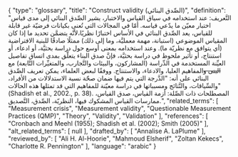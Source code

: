 {
    "type": "glossary",
    "title": "Construct validity (الصِّدق البنائي)",
    "definition": "التَّعريف: عند استخدامه في سياق القياس والاختبار، يشير الصِّدق البنائي إلى مدى قياس اختبار معيّن ما يدّعي قياسه. أمّا في المجالات التي تُعنى بكيانات فرضيّة غير قابلة للقياس، يعد الصِّدق البنائي في الأساس اختبارًا نظريًا،لأنَّه يتضمَّن تحديد ما إذا كان المقياس الموضوعي (استبانة، مهمة معمليَّة، وما إلى ذلك) ممثلًا صادقًا للبنية الافتراضية (أي يتوافق مع نظريّة ما). وعند استخدامه بمعنى أوسع حول دراسة بحثيَّة، أو ادعاء، أو استنتاج، أو تأثير ملحوظ في دراسة بحثيَّة، فإنَّ صدق البناء يتعلَّق بمدى اتساق تفاصيل العيِّنة المستخدمة في الدِّراسة (المشاركون، والبيئات والتَّجارب، والمتغيِّرات التَّابعة) مع ~~البنى و~~المفاهيم العليا، والادعاء، والاستنتاج. ووفقًا لبعض العلماء، يمكن تعريف الصِّدق البنائي على أنه: \"الدَّرجة التي يتم فيها ضمان صحّة نسبة الاستدلالات من الأفراد، والسِّياقات، والنَّتائج ومسبباتها في دراسة معيّنة للمفاهيم التي قد تمثلها هذه الحالات\" (Shadish et al., 2002., p. 38). المصطلحات ذات الصِّلة: أزمة القياس، صدق القياس، ممارسات القياس المشكوك فيها، النظريّة، الصِّدق، التَّصديق.",
    "related_terms": [
        "Measurement crisis",
        "Measurement validity",
        "Questionable Measurement Practices (QMP)",
        "Theory",
        "Validity",
        "Validation"
    ],
    "references": [
        "Cronbach and Meehl (1955); Shadish et al. (2002); Smith (2005)"
    ],
    "alt_related_terms": [
        null
    ],
    "drafted_by": [
        "Annalise A. LaPlume"
    ],
    "reviewed_by": [
        "Ali H. Al-Hoorie",
        "Mahmoud Elsherif",
        "Zoltan Kekecs",
        "Charlotte R. Pennington"
    ],
    "language": "arabic"
}